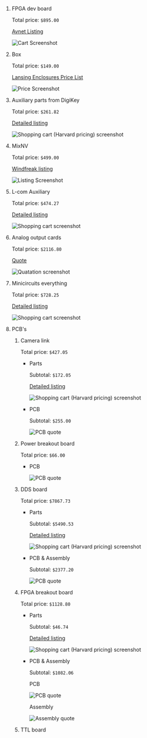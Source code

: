 1. FPGA dev board

    Total price: `$895.00`

    [Avnet Listing](http://avnetexpress.avnet.com/store/em/EMController/_/A-5004312321719?action=part&catalogId=500201&langId=-1&storeId=500201)

    ![Cart Screenshot](ZC702_dev.png)

2. Box

    Total price: `$149.00`

    [Lansing Enclosures Price List](http://www.lansing-enclosures.com/main/media/graybox_prices.pdf)

    ![Price Screenshot](B3F10-062A.png)

3. Auxiliary parts from DigiKey

    Total price: `$261.82`

    [Detailed listing](aux-digikey.md)

    ![Shopping cart (Harvard pricing) screenshot](aux-digikey.png)

5. MixNV

    Total price: `$499.00`

    [Windfreak listing](https://www.windfreaktech.com/rf-mixer-downconverter-upconverter.html)

    ![Listing Screenshot](MixNV.png)

6. L-com Auxiliary

    Total price: `$474.27`

    [Detailed listing](aux-lcom.md)

    ![Shopping cart screenshot](aux-lcom.png)

7. Analog output cards

    Total price: `$2116.80`

    [Quote](ni.pdf)

    ![Quatation screenshot](ni.png)

8. Minicircuits everything

    Total price: `$728.25`

    [Detailed listing](minicircuits.md)

    ![Shopping cart screenshot](minicircuits.png)

9. PCB's

    1. Camera link

        Total price: `$427.05`

        * Parts

            Subtotal: `$172.05`

            [Detailed listing](cmrlink-digikey.md)

            ![Shopping cart (Harvard pricing) screenshot](cmrlink-digikey.png)


        * PCB

            Subtotal: `$255.00`

            ![PCB quote](cmrlink-pcb.png)

    2. Power breakout board

        Total price: `$66.00`

        * PCB

            ![PCB quote](power-pcb.png)

    3. DDS board

        Total price: `$7867.73`

        * Parts

            Subtotal: `$5490.53`

            [Detailed listing](dds-digikey.md)

            ![Shopping cart (Harvard pricing) screenshot](dds-digikey.png)


        * PCB & Assembly

            Subtotal: `$2377.20`

            ![PCB quote](dds-pcb.png)

    4. FPGA breakout board

        Total price: `$1128.80`

        * Parts

            Subtotal: `$46.74`

            [Detailed listing](fpga_breakout-digikey.md)

            ![Shopping cart (Harvard pricing) screenshot](fpga_breakout-digikey.png)


        * PCB & Assembly

            Subtotal: `$1082.06`

            PCB

            ![PCB quote](fpga_breakout-pcb.png)

            Assembly

            ![Assembly quote](fpga_breakout-asm.png)

    5. TTL board

